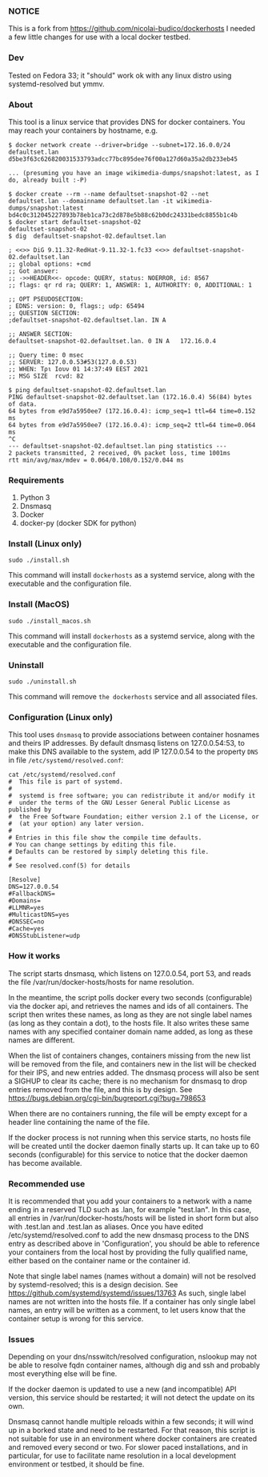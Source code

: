 ### NOTICE

This is a fork from https://github.com/nicolai-budico/dockerhosts
I needed a few little changes for use with a local docker testbed.

### Dev

Tested on Fedora 33; it "should" work ok with any linux distro using systemd-resolved but ymmv.

### About

This tool is a linux service that provides DNS for docker containers. You may reach your containers by hostname, e.g.

```
$ docker network create --driver=bridge --subnet=172.16.0.0/24 defaultset.lan
d5be3f63c626820031533793adcc77bc895dee76f00a127d60a35a2db233eb45

... (presuming you have an image wikimedia-dumps/snapshot:latest, as I do, already built :-P)

$ docker create --rm --name defaultset-snapshot-02 --net defaultset.lan --domainname defaultset.lan -it wikimedia-dumps/snapshot:latest
bd4c0c312045227893b78eb1ca73c2d878e5b88c62b0dc24331bedc8855b1c4b
$ docker start defaultset-snapshot-02
defaultset-snapshot-02
$ dig  defaultset-snapshot-02.defaultset.lan

; <<>> DiG 9.11.32-RedHat-9.11.32-1.fc33 <<>> defaultset-snapshot-02.defaultset.lan
;; global options: +cmd
;; Got answer:
;; ->>HEADER<<- opcode: QUERY, status: NOERROR, id: 8567
;; flags: qr rd ra; QUERY: 1, ANSWER: 1, AUTHORITY: 0, ADDITIONAL: 1

;; OPT PSEUDOSECTION:
; EDNS: version: 0, flags:; udp: 65494
;; QUESTION SECTION:
;defaultset-snapshot-02.defaultset.lan. IN A

;; ANSWER SECTION:
defaultset-snapshot-02.defaultset.lan. 0 IN A	172.16.0.4

;; Query time: 0 msec
;; SERVER: 127.0.0.53#53(127.0.0.53)
;; WHEN: Τρι Ιουν 01 14:37:49 EEST 2021
;; MSG SIZE  rcvd: 82

$ ping defaultset-snapshot-02.defaultset.lan
PING defaultset-snapshot-02.defaultset.lan (172.16.0.4) 56(84) bytes of data.
64 bytes from e9d7a5950ee7 (172.16.0.4): icmp_seq=1 ttl=64 time=0.152 ms
64 bytes from e9d7a5950ee7 (172.16.0.4): icmp_seq=2 ttl=64 time=0.064 ms
^C
--- defaultset-snapshot-02.defaultset.lan ping statistics ---
2 packets transmitted, 2 received, 0% packet loss, time 1001ms
rtt min/avg/max/mdev = 0.064/0.108/0.152/0.044 ms
```

### Requirements

1. Python 3
2. Dnsmasq
3. Docker
4. docker-py (docker SDK for python)

### Install (Linux only)
```
sudo ./install.sh
```
This command will install `dockerhosts` as a systemd service, along with the executable and the configuration file.

### Install (MacOS)
```
sudo ./install_macos.sh
```
This command will install `dockerhosts` as a systemd service, along with the executable and the configuration file.

### Uninstall
```
sudo ./uninstall.sh
```
This command will remove `the dockerhosts` service and all associated files.

### Configuration (Linux only)

This tool uses `dnsmasq` to provide associations between container hosnames and theirs IP addresses.
By default dnsmasq listens on 127.0.0.54:53, to make this DNS available to the system,
add IP 127.0.0.54 to the property `DNS` in file `/etc/systemd/resolved.conf`:
```
cat /etc/systemd/resolved.conf
#  This file is part of systemd.
#
#  systemd is free software; you can redistribute it and/or modify it
#  under the terms of the GNU Lesser General Public License as published by
#  the Free Software Foundation; either version 2.1 of the License, or
#  (at your option) any later version.
#
# Entries in this file show the compile time defaults.
# You can change settings by editing this file.
# Defaults can be restored by simply deleting this file.
#
# See resolved.conf(5) for details

[Resolve]
DNS=127.0.0.54
#FallbackDNS=
#Domains=
#LLMNR=yes
#MulticastDNS=yes
#DNSSEC=no
#Cache=yes
#DNSStubListener=udp
```

### How it works

The script starts dnsmasq, which listens on 127.0.0.54, port 53, and reads the file /var/run/docker-hosts/hosts for name resolution.

In the meantime, the script polls docker every two seconds (configurable) via the docker api, and retrieves the names and ids of all containers. The script then writes these names, as long as they are not single label names (as long as they contain a dot), to the hosts file. It also writes these same names with any specified container domain name added, as long as these names are different.

When the list of containers changes, containers missing from the new list will be removed from the file, and containers new in the list will be checked for their IPS, and new entries added. The dnsmasq process will also be sent a SIGHUP to clear its cache; there is no mechanism for dnsmasq to drop entries removed from the file, and this is by design. See https://bugs.debian.org/cgi-bin/bugreport.cgi?bug=798653

When there are no containers running, the file will be empty except for a header line containing the name of the file.

If the docker process is not running when this service starts, no hosts file will be created until the docker daemon finally starts up. It can take up to 60 seconds (configurable) for this service to notice that the docker daemon has become available.

### Recommended use

It is recommended that you add your containers to a network with a name ending in a reserved TLD such as .lan, for example "test.lan". In this case, all entries in /var/run/docker-hosts/hosts will be listed in short form but also with <containername>.test.lan and <containerid>.test.lan as aliases. Once you have edited /etc/systemd/resolved.conf to add the new dnsmasq process to the DNS entry as described above in 'Configuration', you should be able to reference your containers from the local host by providing the fully qualified name, either based on the container name or the container id.

Note that single label names (names without a domain) will not be resolved by systemd-resolved; this is a design decision. See https://github.com/systemd/systemd/issues/13763 As such, single label names are not written into the hosts file. If a container has only single label names, an entry will be written as a comment, to let users know that the container setup is wrong for this service.

### Issues

Depending on your dns/nsswitch/resolved configuration, nslookup may not be able to resolve fqdn container names, although dig and ssh and probably most everything else will be fine.

If the docker daemon is updated to use a new (and incompatible) API version, this service should be restarted; it will not detect the update on its own.

Dnsmasq cannot handle multiple reloads within a few seconds; it will wind up in a borked state and need to be restarted. For that reason, this script is not suitable for use in an environment where docker containers are created and removed every second or two. For slower paced installations, and in particular, for use to facilitate name resolution in a local development environment or testbed, it should be fine.
